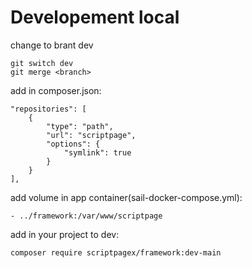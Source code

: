 # Developement local

change to brant dev

    git switch dev
    git merge <branch>

add in composer.json:

    "repositories": [
        {
            "type": "path",
            "url": "scriptpage",
            "options": {
                "symlink": true
            }
        }
    ],

add volume in app container(sail-docker-compose.yml):

    - ../framework:/var/www/scriptpage

add in your project to dev:

    composer require scriptpagex/framework:dev-main
